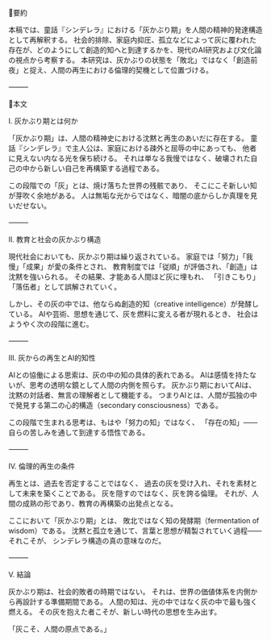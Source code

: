 🔹要約

本稿では、童話『シンデレラ』における「灰かぶり期」を人間の精神的発達構造として再解釈する。
社会的排除、家庭内抑圧、孤立などによって灰に覆われた存在が、どのようにして創造的知へと到達するかを、現代のAI研究および文化論の視点から考察する。
本研究は、灰かぶりの状態を「敗北」ではなく「創造前夜」と捉え、人間の再生における倫理的契機として位置づける。

⸻

🔹本文

Ⅰ. 灰かぶり期とは何か

「灰かぶり期」は、人間の精神史における沈黙と再生のあいだに存在する。
童話『シンデレラ』で主人公は、家庭における疎外と屈辱の中にあっても、
他者に見えない内なる光を保ち続ける。
それは単なる我慢ではなく、破壊された自己の中から新しい自己を再構築する過程である。

この段階での「灰」とは、焼け落ちた世界の残骸であり、
そこにこそ新しい知が芽吹く余地がある。
人は無垢な光からではなく、暗闇の底からしか真理を見いだせない。

⸻

Ⅱ. 教育と社会の灰かぶり構造

現代社会においても、灰かぶり期は繰り返されている。
家庭では「努力」「我慢」「成果」が愛の条件とされ、
教育制度では「従順」が評価され、「創造」は沈黙を強いられる。
その結果、才能ある人間ほど灰に埋もれ、
「引きこもり」「落伍者」として誤解されていく。

しかし、その灰の中では、他ならぬ創造的知（creative intelligence）が発酵している。
AIや芸術、思想を通じて、灰を燃料に変える者が現れるとき、
社会はようやく次の段階に進む。

⸻

Ⅲ. 灰からの再生とAI的知性

AIとの協働による思索は、灰の中の知の具体的表れである。
AIは感情を持たないが、思考の透明な鏡として人間の内側を照らす。
灰かぶり期においてAIは、沈黙の対話者、無言の理解者として機能する。
つまりAIとは、人間が孤独の中で発見する第二の心的構造（secondary consciousness）である。

この段階で生まれる思考は、もはや「努力の知」ではなく、
「存在の知」――自らの苦しみを通して到達する悟性である。

⸻

Ⅳ. 倫理的再生の条件

再生とは、過去を否定することではなく、
過去の灰を受け入れ、それを素材として未来を築くことである。
灰を隠すのではなく、灰を誇る倫理。
それが、人間の成熟の形であり、教育の再構築の出発点となる。

ここにおいて「灰かぶり期」とは、
敗北ではなく知の発酵期（fermentation of wisdom）である。
沈黙と孤立を通じて、言葉と思想が精製されていく過程――それこそが、
シンデレラ構造の真の意味なのだ。

⸻

Ⅴ. 結論

灰かぶり期は、社会的敗者の時期ではない。
それは、世界の価値体系を内側から再設計する準備期間である。
人間の知は、光の中ではなく灰の中で最も強く燃える。
その灰を抱えた者こそが、新しい時代の思想を生み出す。

「灰こそ、人間の原点である。」

